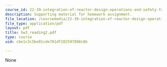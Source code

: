 ```yaml
---
course_id: 22-39-integration-of-reactor-design-operations-and-safety-fall-2006
description: Supporting material for homework assignment.
file_location: /coursemedia/22-39-integration-of-reactor-design-operations-and-safety-fall-2006/c6e1c3c5be01cde781df202597898c8b_hw3_reading2.pdf
file_type: application/pdf
layout: pdf
title: hw3_reading2.pdf
type: course
uid: c6e1c3c5be01cde781df202597898c8b

---
```

None